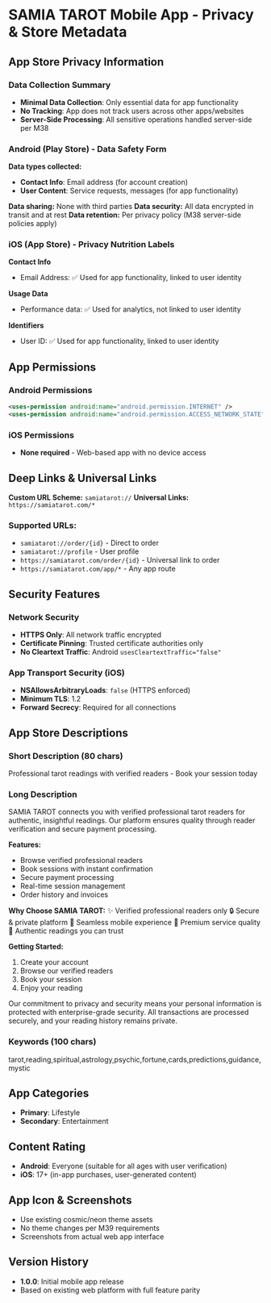 # SAMIA TAROT Mobile App - Privacy & Store Metadata

## App Store Privacy Information

### Data Collection Summary
- **Minimal Data Collection**: Only essential data for app functionality
- **No Tracking**: App does not track users across other apps/websites
- **Server-Side Processing**: All sensitive operations handled server-side per M38

### Android (Play Store) - Data Safety Form

**Data types collected:**
- **Contact Info**: Email address (for account creation)
- **User Content**: Service requests, messages (for app functionality)

**Data sharing:** None with third parties
**Data security:** All data encrypted in transit and at rest
**Data retention:** Per privacy policy (M38 server-side policies apply)

### iOS (App Store) - Privacy Nutrition Labels

**Contact Info**
- Email Address: ✅ Used for app functionality, linked to user identity

**Usage Data**
- Performance data: ✅ Used for analytics, not linked to user identity

**Identifiers**
- User ID: ✅ Used for app functionality, linked to user identity

## App Permissions

### Android Permissions
```xml
<uses-permission android:name="android.permission.INTERNET" />
<uses-permission android:name="android.permission.ACCESS_NETWORK_STATE" />
```

### iOS Permissions
- **None required** - Web-based app with no device access

## Deep Links & Universal Links

**Custom URL Scheme:** `samiatarot://`
**Universal Links:** `https://samiatarot.com/*`

### Supported URLs:
- `samiatarot://order/{id}` - Direct to order
- `samiatarot://profile` - User profile
- `https://samiatarot.com/order/{id}` - Universal link to order
- `https://samiatarot.com/app/*` - Any app route

## Security Features

### Network Security
- **HTTPS Only**: All network traffic encrypted
- **Certificate Pinning**: Trusted certificate authorities only
- **No Cleartext Traffic**: Android `usesCleartextTraffic="false"`

### App Transport Security (iOS)
- **NSAllowsArbitraryLoads**: `false` (HTTPS enforced)
- **Minimum TLS**: 1.2
- **Forward Secrecy**: Required for all connections

## App Store Descriptions

### Short Description (80 chars)
Professional tarot readings with verified readers - Book your session today

### Long Description
SAMIA TAROT connects you with verified professional tarot readers for authentic, insightful readings. Our platform ensures quality through reader verification and secure payment processing.

**Features:**
- Browse verified professional readers
- Book sessions with instant confirmation
- Secure payment processing
- Real-time session management
- Order history and invoices

**Why Choose SAMIA TAROT:**
✨ Verified professional readers only
🔒 Secure & private platform
📱 Seamless mobile experience
💎 Premium service quality
🌟 Authentic readings you can trust

**Getting Started:**
1. Create your account
2. Browse our verified readers
3. Book your session
4. Enjoy your reading

Our commitment to privacy and security means your personal information is protected with enterprise-grade security. All transactions are processed securely, and your reading history remains private.

### Keywords (100 chars)
tarot,reading,spiritual,astrology,psychic,fortune,cards,predictions,guidance,mystic

## App Categories
- **Primary**: Lifestyle
- **Secondary**: Entertainment

## Content Rating
- **Android**: Everyone (suitable for all ages with user verification)
- **iOS**: 17+ (in-app purchases, user-generated content)

## App Icon & Screenshots
- Use existing cosmic/neon theme assets
- No theme changes per M39 requirements
- Screenshots from actual web app interface

## Version History
- **1.0.0**: Initial mobile app release
- Based on existing web platform with full feature parity